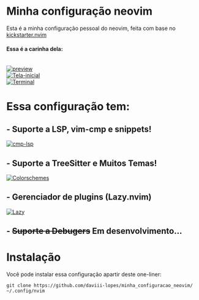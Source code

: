 # Minha configuração neovim

Esta é a minha configuração pessoal do neovim, feita com base no [kickstarter.nvim](https://github.com/nvim-lua/kickstart.nvim)

#### Essa é a carinha dela:
<br>
<a href="https://ibb.co/2MPjqsT"><img src="https://i.ibb.co/kD0hK9t/preview.png" alt="preview" border="0"></a>
<br>
<a href="https://ibb.co/PthjR4r"><img src="https://i.ibb.co/JC7tN2c/Tela-inicial.png" alt="Tela-inicial" border="0"></a>
<br>
<a href="https://ibb.co/GVsPhX6"><img src="https://i.ibb.co/hKX8qk6/Terminal.png" alt="Terminal" border="0"></a>

# Essa configuração tem:  
## - Suporte a LSP, vim-cmp e snippets!  

<a href="https://imgbb.com/"><img src="https://i.ibb.co/2hFSRgb/cmp-lsp.png" alt="cmp-lsp" border="0"></a>  
## - Suporte a TreeSitter e Muitos Temas!

<a href="https://ibb.co/BzRzY0Q"><img src="https://i.ibb.co/0D3DzH6/Colorschemes.png" alt="Colorschemes" border="0"></a>  
## - Gerenciador de plugins (Lazy.nvim)  

<a href="https://ibb.co/tpG8YCC"><img src="https://i.ibb.co/4RqP4NN/Lazy.png" alt="Lazy" border="0"></a>  

## - <s>Suporte a Debugers</s> Em desenvolvimento...

# Instalação

Você pode instalar essa configuração apartir deste one-liner:

```git clone https://github.com/daviii-lopes/minha_configuracao_neovim/ ~/.config/nvim```
